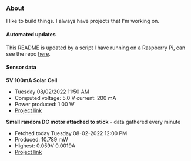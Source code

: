 ### About
I like to build things. I always have projects that I'm working on.

#### Automated updates
This README is updated by a script I have running on a Raspberry Pi, can see the repo [here](https://github.com/jdc-cunningham/raspi-git-repo-updater).

#### Sensor data
**5V 100mA Solar Cell**
- Tuesday 08/02/2022 11:50 AM
- Computed voltage: 5.0 V current: 200 mA
- Power produced: 1.00 W
- [Project link](https://github.com/jdc-cunningham/raspisolarplotter)

**Small random DC motor attached to stick** - data gathered every minute
- Fetched today Tuesday 08-02-2022 12:00 PM
- Produced: 10.789 mW
- Highest: 0.059V 0.0019A
- [Project link](https://github.com/jdc-cunningham/turbine-raspi)